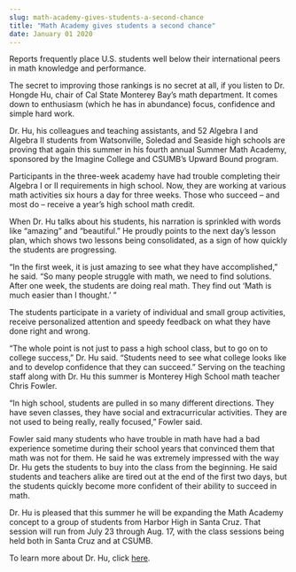 ```yaml
---
slug: math-academy-gives-students-a-second-chance
title: "Math Academy gives students a second chance"
date: January 01 2020
---
```


<p>Reports frequently place U.S. students well below their international peers in math knowledge and performance.
</p><p>The secret to improving those rankings is no secret at all, if you listen to Dr. Hongde Hu, chair of Cal State Monterey Bay’s math department. It comes down to enthusiasm (which he has in abundance) focus, confidence and simple hard work.
</p><p>Dr. Hu, his colleagues and teaching assistants, and 52 Algebra I and Algebra II students from Watsonville, Soledad and Seaside high schools are proving that again this summer in his fourth annual Summer Math Academy, sponsored by the Imagine College and CSUMB’s Upward Bound program.
</p><p>Participants in the three-week academy have had trouble completing their Algebra I or II requirements in high school. Now, they are working at various math activities six hours a day for three weeks. Those who succeed – and most do – receive a year’s high school math credit.
</p><p>When Dr. Hu talks about his students, his narration is sprinkled with words like “amazing” and “beautiful.” He proudly points to the next day’s lesson plan, which shows two lessons being consolidated, as a sign of how quickly the students are progressing.
</p><p>“In the first week, it is just amazing to see what they have accomplished,” he said. “So many people struggle with math, we need to find solutions. After one week, the students are doing real math. They find out ‘Math is much easier than I thought.’ ”
</p><p>The students participate in a variety of individual and small group activities, receive personalized attention and speedy feedback on what they have done right and wrong.
</p><p>“The whole point is not just to pass a high school class, but to go on to college success,” Dr. Hu said. “Students need to see what college looks like and to develop confidence that they can succeed.” Serving on the teaching staff along with Dr. Hu this summer is Monterey High School math teacher Chris Fowler.
</p><p>“In high school, students are pulled in so many different directions. They have seven classes, they have social and extracurricular activities. They are not used to being really, really focused,” Fowler said.
</p><p>Fowler said many students who have trouble in math have had a bad experience sometime during their school years that convinced them that math was not for them. He said he was extremely impressed with the way Dr. Hu gets the students to buy into the class from the beginning. He said students and teachers alike are tired out at the end of the first two days, but the students quickly become more confident of their ability to succeed in math.
</p><p>Dr. Hu is pleased that this summer he will be expanding the Math Academy concept to a group of students from Harbor High in Santa Cruz. That session will run from July 23 through Aug. 17, with the class sessions being held both in Santa Cruz and at CSUMB.
</p><p>To learn more about Dr. Hu, click <a href="http://success.csumb.edu/hongde-hu">here</a>. 
</p><p> 
</p>
